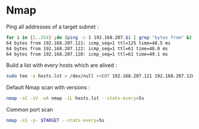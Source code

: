# Nmap

Ping all addresses of a target subnet :&#x20;

```bash
for i in {1..254} ;do (ping -c 1 192.168.207.$i | grep "bytes from" &) ;done 
64 bytes from 192.168.207.121: icmp_seq=1 ttl=125 time=48.5 ms 
64 bytes from 192.168.207.122: icmp_seq=1 ttl=61 time=48.0 ms 
64 bytes from 192.168.207.120: icmp_seq=1 ttl=61 time=49.1 ms
```

Build a list with every hosts which are alived :

```bash
sudo tee -a hosts.lst > /dev/null <<EOT 192.168.207.121 192.168.207.120 192.168.207.122 EOT
```

Default Nmap scan with versions :

```bash
nmap -sC -sV -oA nmap -iL hosts.lst --stats-every=5s
```

Common port scan

```bash
nmap -sS -p- $TARGET --stats-every=5s
```

